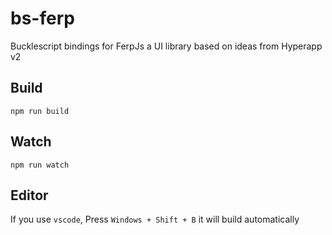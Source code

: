 # bs-ferp

Bucklescript bindings for FerpJs a UI library based on ideas from Hyperapp v2

## Build

```
npm run build
```

## Watch

```
npm run watch
```

## Editor

If you use `vscode`, Press `Windows + Shift + B` it will build automatically
